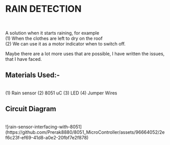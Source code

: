 # RAIN DETECTION
<br>

A solution when it starts raining, for example
<be>
<br>
(1)  When the clothes are left to dry on the roof<br>
(2)  We can use it as a motor indicator when to switch off.<br>

Maybe there are a lot more uses that are possible, I have written the issues, that I have faced.<br>

## Materials Used:-
<br>
(1)  Rain sensor
(2)  8051 uC
(3)  LED
(4)  Jumper Wires
<br>

## Circuit Diagram
<br>
![rain-sensor-interfacing-with-8051](https://github.com/Prerak8880/8051_MicroController/assets/96664052/2ef6c23f-ef69-41d8-a0e2-20fbf7e2f878)


